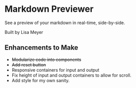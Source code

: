 # Markdown Previewer

See a preview of your markdown in real-time, side-by-side.

Built by Lisa Meyer

## Enhancements to Make

- ~~Modularize code into components~~
- ~~Add reset button~~
- Responsive containers for input and output
- Fix height of input and output containers to allow for scroll.
- Add style for my own sanity.

